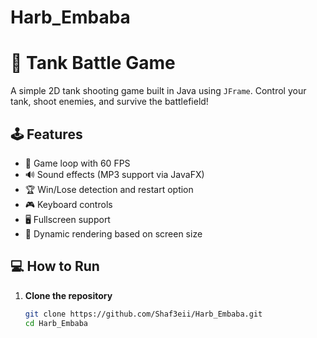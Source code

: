 ﻿# Harb_Embaba
# 🚀 Tank Battle Game

A simple 2D tank shooting game built in Java using `JFrame`. Control your tank, shoot enemies, and survive the battlefield!

## 🕹️ Features

- 🧠 Game loop with 60 FPS
- 🔊 Sound effects (MP3 support via JavaFX)
- 🏆 Win/Lose detection and restart option
- 🎮 Keyboard controls
- 🖥️ Fullscreen support
- 🎨 Dynamic rendering based on screen size

## 💻 How to Run

1. **Clone the repository**
   ```bash
   git clone https://github.com/Shaf3eii/Harb_Embaba.git
   cd Harb_Embaba


